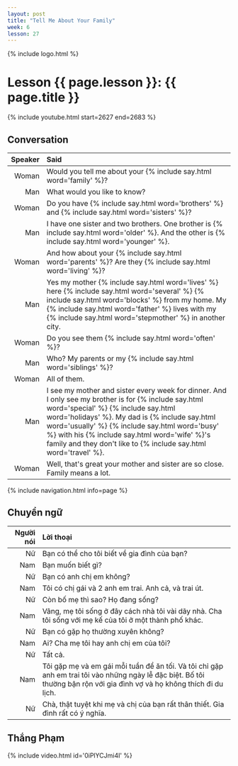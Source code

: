 ```yaml
---
layout: post
title: "Tell Me About Your Family"
week: 6
lesson: 27
---
```


{% include logo.html %}

# Lesson {{ page.lesson }}: {{ page.title }}

{% include youtube.html start=2627 end=2683 %}

## Conversation

Speaker | Said
---: | :---
Woman | Would you tell me about your {% include say.html word='family' %}?
Man | What would you like to know?
Woman | Do you have {% include say.html word='brothers' %} and {% include say.html word='sisters' %}?
Man | I have one sister and two brothers. One brother is {% include say.html word='older' %}. And the other is {% include say.html word='younger' %}.
Woman | And how about your {% include say.html word='parents' %}? Are they {% include say.html word='living' %}?
Man | Yes my mother {% include say.html word='lives' %} here {% include say.html word='several' %} {% include say.html word='blocks' %} from my home. My {% include say.html word='father' %} lives with my {% include say.html word='stepmother' %} in another city.
Woman | Do you see them {% include say.html word='often' %}?
Man | Who? My parents or my {% include say.html word='siblings' %}?
Woman | All of them.
Man | I see my mother and sister every week for dinner. And I only see my brother is for {% include say.html word='special' %} {% include say.html word='holidays' %}. My dad is {% include say.html word='usually' %} {% include say.html word='busy' %} with his {% include say.html word='wife' %}'s family and they don't like to {% include say.html word='travel' %}.
Woman | Well, that's great your mother and sister are so close. Family means a lot.

{% include navigation.html info=page %}

## Chuyển ngữ

Người nói | Lời thoại
---: | :---
Nữ | Bạn có thể cho tôi biết về gia đình của bạn?
Nam | Bạn muốn biết gì?
Nữ | Bạn có anh chị em không?
Nam | Tôi có chị gái và 2 anh em trai. Anh cả, và trai út.
Nữ | Còn bố mẹ thì sao? Họ đang sống?
Nam | Vâng, mẹ tôi sống ở đây cách nhà tôi vài dãy nhà. Cha tôi sống với mẹ kế của tôi ở một thành phố khác.
Nữ | Bạn có gặp họ thường xuyên không?
Nam | Ai? Cha mẹ tôi hay anh chị em của tôi?
Nữ | Tất cả.
Nam | Tôi gặp mẹ và em gái mỗi tuần để ăn tối. Và tôi chỉ gặp anh em trai tôi vào những ngày lễ đặc biệt. Bố tôi thường bận rộn với gia đình vợ và họ không thích đi du lịch.
Nữ | Chà, thật tuyệt khi mẹ và chị của bạn rất thân thiết. Gia đình rất có ý nghĩa.

## Thắng Phạm

{% include video.html id='0iPlYCJmi4I' %}
